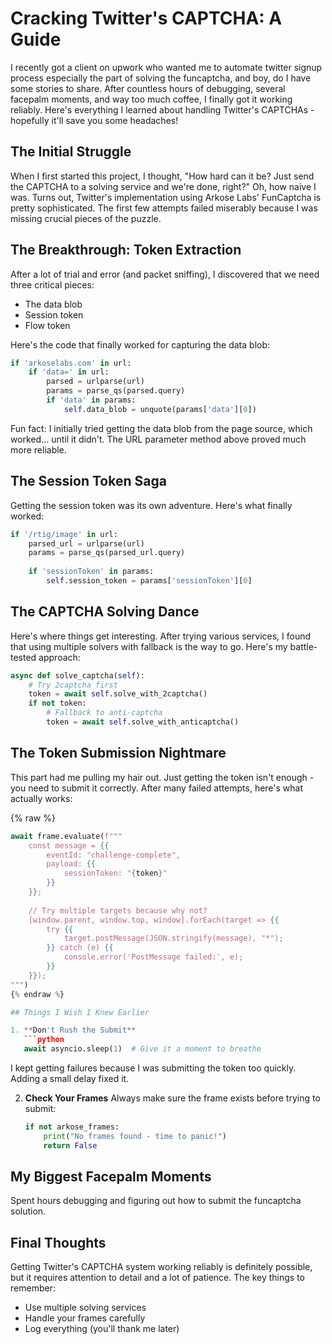 # Cracking Twitter's CAPTCHA: A Guide

I recently got a client on upwork who wanted me to automate twitter signup process especially the part of solving the funcaptcha, and boy, do I have some stories to share. After countless hours of debugging, several facepalm moments, and way too much coffee, I finally got it working reliably. Here's everything I learned about handling Twitter's CAPTCHAs - hopefully it'll save you some headaches!

## The Initial Struggle

When I first started this project, I thought, "How hard can it be? Just send the CAPTCHA to a solving service and we're done, right?" Oh, how naive I was. Turns out, Twitter's implementation using Arkose Labs' FunCaptcha is pretty sophisticated. The first few attempts failed miserably because I was missing crucial pieces of the puzzle.

## The Breakthrough: Token Extraction

After a lot of trial and error (and packet sniffing), I discovered that we need three critical pieces:
- The data blob
- Session token
- Flow token

Here's the code that finally worked for capturing the data blob:

```python
if 'arkoselabs.com' in url:
    if 'data=' in url:
        parsed = urlparse(url)
        params = parse_qs(parsed.query)
        if 'data' in params:
            self.data_blob = unquote(params['data'][0])
```

Fun fact: I initially tried getting the data blob from the page source, which worked... until it didn't. The URL parameter method above proved much more reliable.

## The Session Token Saga

Getting the session token was its own adventure. Here's what finally worked:

```python
if '/rtig/image' in url:
    parsed_url = urlparse(url)
    params = parse_qs(parsed_url.query)
    
    if 'sessionToken' in params:
        self.session_token = params['sessionToken'][0]
```

## The CAPTCHA Solving Dance

Here's where things get interesting. After trying various services, I found that using multiple solvers with fallback is the way to go. Here's my battle-tested approach:

```python
async def solve_captcha(self):
    # Try 2captcha first
    token = await self.solve_with_2captcha()
    if not token:
        # Fallback to anti-captcha
        token = await self.solve_with_anticaptcha()
```

## The Token Submission Nightmare

This part had me pulling my hair out. Just getting the token isn't enough - you need to submit it correctly. After many failed attempts, here's what actually works:

{% raw %}
```python
await frame.evaluate(f"""
    const message = {{
        eventId: "challenge-complete",
        payload: {{
            sessionToken: "{token}"
        }}
    }};
    
    // Try multiple targets because why not?
    [window.parent, window.top, window].forEach(target => {{
        try {{
            target.postMessage(JSON.stringify(message), "*");
        }} catch (e) {{
            console.error('PostMessage failed:', e);
        }}
    }});
""")
{% endraw %}

## Things I Wish I Knew Earlier

1. **Don't Rush the Submit**
   ```python
   await asyncio.sleep(1)  # Give it a moment to breathe
   ```
   I kept getting failures because I was submitting the token too quickly. Adding a small delay fixed it.

2. **Check Your Frames**
   Always make sure the frame exists before trying to submit:
   ```python
   if not arkose_frames:
       print("No frames found - time to panic!")
       return False
   ```


## My Biggest Facepalm Moments

Spent hours debugging and figuring out how to submit the funcaptcha solution.

## Final Thoughts

Getting Twitter's CAPTCHA system working reliably is definitely possible, but it requires attention to detail and a lot of patience. The key things to remember:
- Use multiple solving services
- Handle your frames carefully
- Log everything (you'll thank me later)
